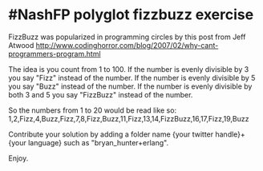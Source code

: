 #NashFP polyglot fizzbuzz exercise
==================================

FizzBuzz was popularized in programming circles by this post from Jeff Atwood http://www.codinghorror.com/blog/2007/02/why-cant-programmers-program.html

The idea is you count from 1 to 100. If the number is evenly divisible by 3 you say "Fizz" instead of the number. If the number is evenly divisible by 5 you say "Buzz" instead of the number. If the number is evenly divisible by both 3 and 5 you say "FizzBuzz" instead of the number.

So the numbers from 1 to 20 would be read like so:
1,2,Fizz,4,Buzz,Fizz,7,8,Fizz,Buzz,11,Fizz,13,14,FizzBuzz,16,17,Fizz,19,Buzz

Contribute your solution by adding a folder name {your twitter handle}+{your language} such as "bryan_hunter+erlang".

Enjoy.
